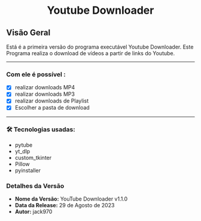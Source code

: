 <h1 align="center">Youtube Downloader</h1>

## Visão Geral

Está é a primeira versão do programa executável Youtube Downloader. Este Programa realiza o download de vídeos a partir de links do Youtube.

---

### Com ele é possível :

- [x] realizar downloads MP4
- [x] realizar downloads MP3
- [x] realizar downloads de Playlist
- [x] Escolher a pasta de download

---

### 🛠 Tecnologias usadas:

- pytube
- yt_dlp
- custom_tkinter
- Pillow
- pyinstaller

### Detalhes da Versão

- **Nome da Versão:** YouTube Downloader v1.1.0
- **Data da Release:** 29 de Agosto de 2023
- **Autor:** jack970
